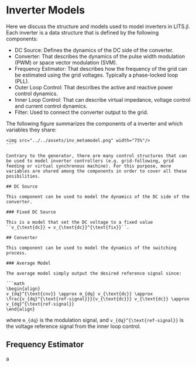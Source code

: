 # Inverter Models

Here we discuss the structure and models used to model inverters in LITS.jl. Each inverter is a data structure that is defined by the following components:

- DC Source: Defines the dynamics of the DC side of the converter.
- Converter: That describes the dynamics of the pulse width modulation (PWM) or space vector modulation (SVM).
- Frequency Estimator: That describes how the frequency of the grid can be estimated using the grid voltages. Typically a phase-locked loop (PLL).
- Outer Loop Control: That describes the active and reactive power control dynamics.
- Inner Loop Control: That can describe virtual impedance, voltage control and current control dynamics.
- Filter: Used to connect the converter output to the grid.

The following figure summarizes the components of a inverter and which variables they share:

```@raw html
<img src="../../assets/inv_metamodel.png" width="75%"/>
``` ⠀

Contrary to the generator, there are many control structures that can be used to model inverter controllers (e.g. grid-following, grid feeding or virtual synchronous machine). For this purpose, more variables are shared among the components in order to cover all these posibilities.

## DC Source

This component can be used to model the dynamics of the DC side of the converter.

### Fixed DC Source

This is a model that set the DC voltage to a fixed value ``v_{\text{dc}} = v_{\text{dc}}^{\text{fix}}``.

## Converter

This component can be used to model the dynamics of the switching process.

### Average Model

The average model simply output the desired reference signal since:

```math
\begin{align}
v_{dq}^{\text{cnv}} \approx m_{dq} v_{\text{dc}} \approx \frac{v_{dq}^{\text{ref-signal}}}{v_{\text{dc}}} v_{\text{dc}} \approx v_{dq}^{\text{ref-signal}}
\end{align}
```

where ``m_{dq}`` is the modulation signal, and ``v_{dq}^{\text{ref-signal}}`` is the voltage reference signal from the inner loop control.

## Frequency Estimator

a
